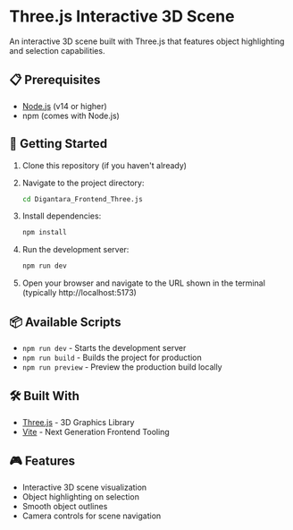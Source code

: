 
# Three.js Interactive 3D Scene

An interactive 3D scene built with Three.js that features object highlighting and selection capabilities.

## 📋 Prerequisites

- [Node.js](https://nodejs.org/) (v14 or higher)
- npm (comes with Node.js)

## 🚀 Getting Started

1. Clone this repository (if you haven't already)
2. Navigate to the project directory:
   ```bash
   cd Digantara_Frontend_Three.js
   ```

3. Install dependencies:
   ```bash
   npm install
   ```

4. Run the development server:
   ```bash
   npm run dev
   ```

5. Open your browser and navigate to the URL shown in the terminal (typically http://localhost:5173)

## 📦 Available Scripts

- `npm run dev` - Starts the development server
- `npm run build` - Builds the project for production
- `npm run preview` - Preview the production build locally

## 🛠️ Built With

- [Three.js](https://threejs.org/) - 3D Graphics Library
- [Vite](https://vitejs.dev/) - Next Generation Frontend Tooling

## 🎮 Features

- Interactive 3D scene visualization
- Object highlighting on selection
- Smooth object outlines
- Camera controls for scene navigation

